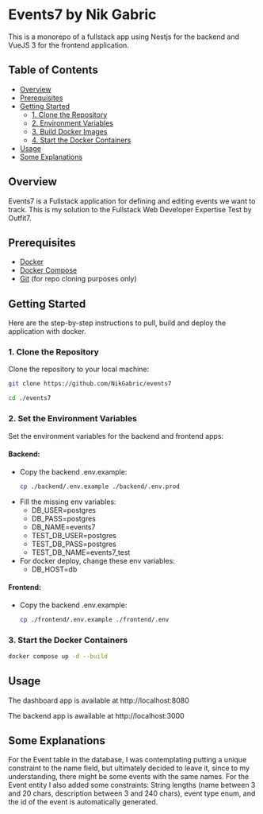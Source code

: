 # Events7 by Nik Gabric

This is a monorepo of a fullstack app using Nestjs for the backend and VueJS 3 for the frontend application.

## Table of Contents

- [Overview](#overview)
- [Prerequisites](#prerequisites)
- [Getting Started](#getting-started)
  - [1. Clone the Repository](#1-clone-the-repository)
  - [2. Environment Variables](#2-environment-variables)
  - [3. Build Docker Images](#3-build-docker-images)
  - [4. Start the Docker Containers](#4-start-the-docker-containers)
- [Usage](#usage)
- [Some Explanations](#some-explanations)

## Overview

Events7 is a Fullstack application for defining and editing events we want to track. This is my solution to the Fullstack Web Developer Expertise Test by Outfit7.

## Prerequisites

- [Docker](https://www.docker.com/get-started)
- [Docker Compose](https://docs.docker.com/compose/install)
- [Git](https://git-scm.com) (for repo cloning purposes only)

## Getting Started

Here are the step-by-step instructions to pull, build and deploy the application with docker.

### 1. Clone the Repository

Clone the repository to your local machine:

```bash
git clone https://github.com/NikGabric/events7
```

```bash
cd ./events7
```

### 2. Set the Environment Variables

Set the environment variables for the backend and frontend apps:

#### Backend:

- Copy the backend .env.example:
  ```bash
  cp ./backend/.env.example ./backend/.env.prod
  ```
- Fill the missing env variables:
  - DB_USER=postgres
  - DB_PASS=postgres
  - DB_NAME=events7
  - TEST_DB_USER=postgres
  - TEST_DB_PASS=postgres
  - TEST_DB_NAME=events7_test
- For docker deploy, change these env variables:
  - DB_HOST=db

#### Frontend:

- Copy the backend .env.example:
  ```bash
  cp ./frontend/.env.example ./frontend/.env
  ```

### 3. Start the Docker Containers

```bash
docker compose up -d --build
```

## Usage

The dashboard app is available at http://localhost:8080

The backend app is awailable at http://localhost:3000

## Some Explanations

For the Event table in the database, I was contemplating putting a unique constraint to the name field, but ultimately decided to leave it, since to my understanding, there might be some events with the same names. For the Event entity I also added some constraints: String lengths (name between 3 and 20 chars, description between 3 and 240 chars), event type enum, and the id of the event is automatically generated.
